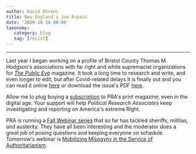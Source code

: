 ```yaml
---
author: David Ehrens
title: New England's Joe Arpaio
date: '2020-10-14 08:00'
taxonomy:
   category: blog
   tag: [resist]
---
```

---
Last year I began working on a profile of Bristol County Thomas M. Hodgson's associations with far right and white supremacist organizations for *[The Public Eye](https://www.politicalresearch.org/public-eye-magazine)* magazine. It took a long time to research and write, and even longer to edit, but after Covid-related delays it is finally out and you can read it online [here](https://www.politicalresearch.org/2020/10/13/new-englands-joe-arpaio) or download the issue's PDF [here](https://www.politicalresearch.org/sites/default/files/2020-10/ThePublicEye_2020_Summer_NoBleeds.pdf).

Allow me to plug buying a [subscription](https://www.politicalresearch.org/subscribe) to PRA's print magazine, even in the digital age. Your support will help *Political Research Associates* keep investigating and reporting on America's extreme Right.

PRA is running a [Fall Webinar series](https://www.politicalresearch.org/fall-webinar-series-2020) that so far has tackled sheriffs, militias, and austerity. They have all been interesting and the moderator does a great job of posing questions and keeping everyone on schedule. Tomorrow's webinar is [Mobilizing Misogyny in the Service of Authoritarianism](https://us02web.zoom.us/webinar/register/WN_uKBHBmD-R3SZiic3643HbA).
